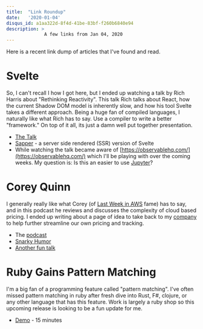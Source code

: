 ```yaml
---
title:  "Link Roundup"
date:   '2020-01-04'
disqus_id: a1aa322d-8f4d-41be-83bf-f260b6840e94
description: >
              A few links from Jan 04, 2020
---
```


Here is a recent link dump of articles that I've found and read.

# Svelte

So, I can't recall I how I got here, but I ended up watching a talk by Rich Harris about "Rethinking Reactivity". This talk Rich talks about React, how the current Shadow DOM model is inherently slow, and how his tool Svelte takes a different approach. Being a huge fan of compiled languages, I naturally like what Rich has to say. Use a compiler to write a better "framework." On top of it all, its just a damn well put together presentation.

- [The Talk](https://svelte.dev/blog/svelte-3-rethinking-reactivity)
- [Sapper](https://sapper.svelte.dev/) - a server side rendered (SSR) version of Svelte
- While watching the talk became aware of [https://observablehq.com/](https://observablehq.com/) which I'll be playing with over the coming weeks. My question is: Is this an easier to use [Jupyter](https://jupyter.org/)?

# Corey Quinn

I generally really like what Corey (of [Last Week in AWS](https://www.lastweekinaws.com/) fame) has to say, and in this podcast he reviews and discusses the complexity of cloud based pricing. I ended up writing about a page of idea to take back to my [company](https://bonsai.io) to help further streamline our own pricing and tracking.

- The [podcast](https://www.heavybit.com/library/podcasts/high-leverage/ep-2-cloud-services-with-corey-quinn/)
- [Snarky Humor](https://acloud.guru/series/serverlessconf-nyc-2019/view/the-cloud-is-a-scam)
- [Another fun talk](https://acloud.guru/series/serverlessconf-nyc-2019/view/benjamin-buttoning-serverless)

# Ruby Gains Pattern Matching

I'm a big fan of a programming feature called "pattern matching". I've often missed pattern
matching in ruby after fresh dive into Rust, F#, clojure, or any other language that has this
feature. Work is largely a ruby shop so this upcoming release is looking to be a fun update for me.

- [Demo](https://www.youtube.com/watch?v=vtJyl2DIZcA) - 15 minutes

